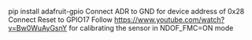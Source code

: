 pip install adafruit-gpio
Connect ADR to GND for device address of 0x28 
Connect Reset to GPIO17
Follow https://www.youtube.com/watch?v=Bw0WuAyGsnY for calibrating the sensor in NDOF_FMC=ON mode
